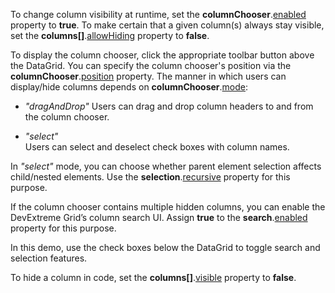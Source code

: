 To change column visibility at runtime, set the **columnChooser**.[enabled](/Documentation/ApiReference/UI_Components/dxDataGrid/Configuration/columnChooser/#enabled) property to **true**. To make certain that a given column(s) always stay visible, set the **columns[]**.[allowHiding](/Documentation/ApiReference/UI_Components/dxDataGrid/Configuration/columns/#allowHiding) property to **false**.

To display the column chooser, click the appropriate toolbar button above the DataGrid. You can specify the column chooser's position via the **columnChooser**.[position](/Documentation/ApiReference/UI_Components/dxDataGrid/Configuration/columnChooser/#position) property. The manner in which users can display/hide columns depends on **columnChooser**.[mode](/Documentation/ApiReference/UI_Components/dxDataGrid/Configuration/columnChooser/#mode):

* *"dragAndDrop"* 
Users can drag and drop column headers to and from the column chooser.

* *"select"*   
Users can select and deselect check boxes with column names.

In *"select"* mode, you can choose whether parent element selection affects child/nested elements. Use the **selection**.[recursive](/Documentation/ApiReference/UI_Components/dxDataGrid/Configuration/columnChooser/select/#recursive) property for this purpose.

If the column chooser contains multiple hidden columns, you can enable the DevExtreme Grid’s column search UI. Assign **true** to the **search**.[enabled](/Documentation/ApiReference/UI_Components/dxDataGrid/Configuration/columnChooser/search/#enabled) property for this purpose.

In this demo, use the check boxes below the DataGrid to toggle search and selection features.

To hide a column in code, set the **columns[]**.[visible](/Documentation/ApiReference/UI_Components/dxDataGrid/Configuration/columns/#visible) property to **false**.
